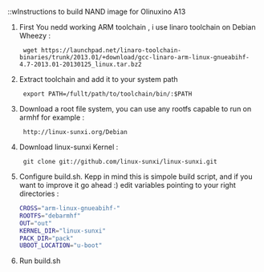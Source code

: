 ::wInstructions to build NAND image for Olinuxino A13

1. First You nedd working ARM  toolchain , i use linaro toolchain on Debian Wheezy :


        wget https://launchpad.net/linaro-toolchain-binaries/trunk/2013.01/+download/gcc-linaro-arm-linux-gnueabihf-4.7-2013.01-20130125_linux.tar.bz2


2. Extract toolchain and add it to your system path 


        export PATH=/fullt/path/to/toolchain/bin/:$PATH
        

3. Download a root file system, you can use any rootfs capable to run on armhf for example : 

        http://linux-sunxi.org/Debian 

4. Download linux-sunxi Kernel :


        git clone git://github.com/linux-sunxi/linux-sunxi.git
        
5. Configure build.sh. Kepp in mind this is simpole build script, and if you want to improve it go ahead :) 
  edit variables pointing to your right directories :
    ```bash
    CROSS="arm-linux-gnueabihf-"
    ROOTFS="debarmhf"
    OUT="out"
    KERNEL_DIR="linux-sunxi"
    PACK_DIR="pack"
    UBOOT_LOCATION="u-boot"
    ```
6. Run build.sh
